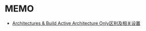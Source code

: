# MEMO
* [Architectures & Build Active Architecture Only区别及相关设置](http://foggry.com/blog/2014/05/09/xcodeshe-zhi-xiang-zhi-architectureshe-valid-architectures/)
